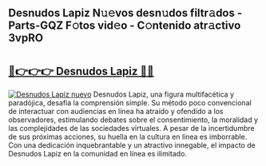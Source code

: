 ## Desnudos Lapiz N𝚞𝚎vos desn𝚞dos filtr𝚊dos - Parts-GQZ F𝚘tos vid𝚎o - C𝚘ntenido atr𝚊ctivo 3vpRO

# <h2><a href="http://mbbc32.tromn.icu/?c=Desnudos+Lapiz">🔗👉👉👉 Desnudos Lapiz 🔗🔗</a></h2>

[![Desnudos Lapiz nuevo](https://i.imgur.com/pEAQMta.gif)](http://mbbc32.tromn.icu/?c=Desnudos+Lapiz)
Desnudos Lapiz, una figura multifacética y paradójica, desafía la comprensión simple. Su método poco convencional de interactuar con audiencias en línea ha atraído y ofendido a los observadores, estimulando debates sobre el consentimiento, la moralidad y las complejidades de las sociedades virtuales. A pesar de la incertidumbre de sus próximas acciones, su huella en la cultura en línea es imborrable. Con una dedicación inquebrantable y un atractivo innegable, el impacto de Desnudos Lapiz en la comunidad en línea es ilimitado.
